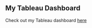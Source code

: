 ## My Tableau Dashboard

Check out my Tableau dashboard [here](https://app.powerbi.com/groups/me/reports/d21050c3-3938-4c3d-af86-48b0de4ac3d5/ReportSection?experience=power-bi)
